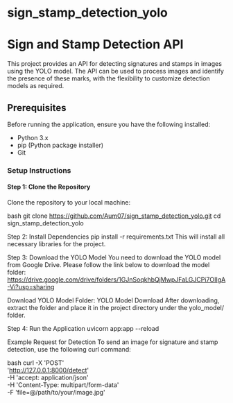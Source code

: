 # sign_stamp_detection_yolo

# Sign and Stamp Detection API

This project provides an API for detecting signatures and stamps in images using the YOLO model. The API can be used to process images and identify the presence of these marks, with the flexibility to customize detection models as required.

## Prerequisites

Before running the application, ensure you have the following installed:

- Python 3.x
- pip (Python package installer)
- Git

### Setup Instructions

#### Step 1: Clone the Repository

Clone the repository to your local machine:

bash
git clone https://github.com/Aum07/sign_stamp_detection_yolo.git
cd sign_stamp_detection_yolo

Step 2: Install Dependencies
pip install -r requirements.txt
This will install all necessary libraries for the project.

Step 3: Download the YOLO Model
You need to download the YOLO model from Google Drive. Please follow the link below to download the model folder:
https://drive.google.com/drive/folders/1GJnSoqkhbQjMwpJFaLGJCPi7OIIgA-Vi?usp=sharing

Download YOLO Model Folder: YOLO Model Download
After downloading, extract the folder and place it in the project directory under the yolo_model/ folder.

Step 4: Run the Application
uvicorn app:app --reload


Example Request for Detection
To send an image for signature and stamp detection, use the following curl command:

bash
curl -X 'POST' \
  'http://127.0.0.1:8000/detect' \
  -H 'accept: application/json' \
  -H 'Content-Type: multipart/form-data' \
  -F 'file=@/path/to/your/image.jpg'


